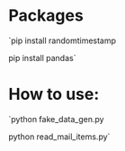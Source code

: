 # Packages

`pip install randomtimestamp

pip install pandas`

# How to use:

`python fake_data_gen.py

python read_mail_items.py`
